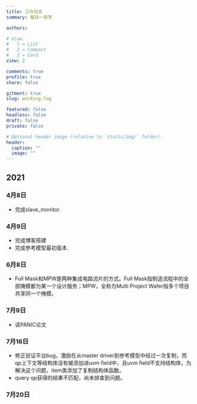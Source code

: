```yaml
---
title: 工作日志
summary: 每日一百字

authors:

# View.
#   1 = List
#   2 = Compact
#   3 = Card
view: 2

comments: true
profile: true
share: false

gitment: true
slug: working-log

featured: false
headless: false
draft: false
private: false

# Optional header image (relative to `static/img/` folder).
header:
  caption: ""
  image: ""
---
```

## 2021
### 4月8日
- 完成slave_monitor.
### 4月9日
- 完成博客搭建
- 完成参考模型最初版本.
### 6月8日
- Full Mask和MPW是两种集成电路流片的方式。Full Mask指制造流程中的全部掩模都为某一个设计服务；MPW，全称为Multi Project Wafer指多个项目共享同一个掩模。
### 7月9日
- 读PANIC论文
### 7月16日
- 修正验证平台bug，激励在从master driver到参考模型中经过一次复制，而qp上下文等结构体没有被添加进uvm field中，且uvm field不支持结构体，为解决这个问题，item类添加了复制结构体函数。
- query qp获得的结果不匹配，尚未排查到问题。
### 7月20日

